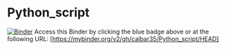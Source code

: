 # Python_script
[![Binder](https://mybinder.org/badge_logo.svg)](https://mybinder.org/v2/gh/calbar35/Python_script/HEAD)
Access this Binder by clicking the blue badge above or at the following URL:
[https://mybinder.org/v2/gh/calbar35/Python_script/HEAD]
